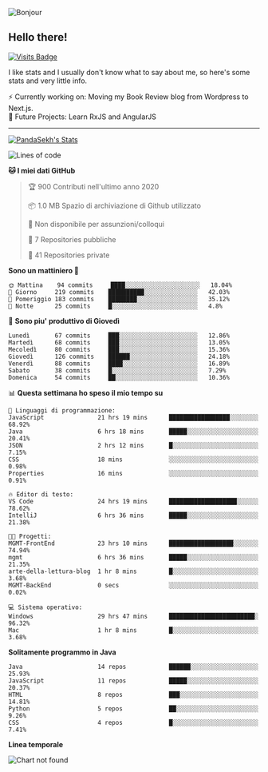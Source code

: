 ![Bonjour](https://i.redd.it/ayih4qogh2a51.png)

## Hello there!
[![Visits Badge](https://badges.pufler.dev/visits/PandaSekh/PandaSekh)](https://alessiofranceschi.me)

I like stats and I usually don't know what to say about me, so here's some stats and very little info.

⚡ Currently working on: Moving my Book Review blog from Wordpress to Next.js.  
🤔 Future Projects: Learn RxJS and AngularJS

---

[![PandaSekh's Stats](https://github-readme-stats.vercel.app/api?username=PandaSekh)](https://alessiofranceschi.me)

<!--START_SECTION:waka-->
![Lines of code](https://img.shields.io/badge/Dal%20mio%20primo%20Hello%20World%20ho%20scritto%20-3.9%20million%20Linee%20di%20codice-blue)

**🐱 I miei dati GitHub** 

> 🏆 900 Contributi nell'ultimo anno 2020
 > 
> 📦 1.0 MB Spazio di archiviazione di Github utilizzato 
 > 
> 🚫 Non disponibile per assunzioni/colloqui
 > 
> 📜 7 Repositories pubbliche 
 > 
> 🔑 41 Repositories private  
 > 
**Sono un mattiniero 🐤** 

```text
🌞 Mattina    94 commits     ████░░░░░░░░░░░░░░░░░░░░░   18.04% 
🌆 Giorno     219 commits    ██████████░░░░░░░░░░░░░░░   42.03% 
🌃 Pomeriggio 183 commits    ████████░░░░░░░░░░░░░░░░░   35.12% 
🌙 Notte      25 commits     █░░░░░░░░░░░░░░░░░░░░░░░░   4.8%

```
📅 **Sono piu' produttivo di Giovedì** 

```text
Lunedì       67 commits     ███░░░░░░░░░░░░░░░░░░░░░░   12.86% 
Martedì      68 commits     ███░░░░░░░░░░░░░░░░░░░░░░   13.05% 
Mecoledì     80 commits     ███░░░░░░░░░░░░░░░░░░░░░░   15.36% 
Giovedì      126 commits    ██████░░░░░░░░░░░░░░░░░░░   24.18% 
Venerdì      88 commits     ████░░░░░░░░░░░░░░░░░░░░░   16.89% 
Sabato       38 commits     █░░░░░░░░░░░░░░░░░░░░░░░░   7.29% 
Domenica     54 commits     ██░░░░░░░░░░░░░░░░░░░░░░░   10.36%

```


📊 **Questa settimana ho speso il mio tempo su** 

```text
💬 Linguaggi di programmazione: 
JavaScript               21 hrs 19 mins      █████████████████░░░░░░░░   68.92% 
Java                     6 hrs 18 mins       █████░░░░░░░░░░░░░░░░░░░░   20.41% 
JSON                     2 hrs 12 mins       █░░░░░░░░░░░░░░░░░░░░░░░░   7.15% 
CSS                      18 mins             ░░░░░░░░░░░░░░░░░░░░░░░░░   0.98% 
Properties               16 mins             ░░░░░░░░░░░░░░░░░░░░░░░░░   0.91%

🔥 Editor di testo: 
VS Code                  24 hrs 19 mins      ███████████████████░░░░░░   78.62% 
IntelliJ                 6 hrs 36 mins       █████░░░░░░░░░░░░░░░░░░░░   21.38%

🐱‍💻 Progetti: 
MGMT-FrontEnd            23 hrs 10 mins      ██████████████████░░░░░░░   74.94% 
mgmt                     6 hrs 36 mins       █████░░░░░░░░░░░░░░░░░░░░   21.35% 
arte-della-lettura-blog  1 hr 8 mins         █░░░░░░░░░░░░░░░░░░░░░░░░   3.68% 
MGMT-BackEnd             0 secs              ░░░░░░░░░░░░░░░░░░░░░░░░░   0.02%

💻 Sistema operativo: 
Windows                  29 hrs 47 mins      ████████████████████████░   96.32% 
Mac                      1 hr 8 mins         █░░░░░░░░░░░░░░░░░░░░░░░░   3.68%

```

**Solitamente programmo in Java** 

```text
Java                     14 repos            ██████░░░░░░░░░░░░░░░░░░░   25.93% 
JavaScript               11 repos            █████░░░░░░░░░░░░░░░░░░░░   20.37% 
HTML                     8 repos             ███░░░░░░░░░░░░░░░░░░░░░░   14.81% 
Python                   5 repos             ██░░░░░░░░░░░░░░░░░░░░░░░   9.26% 
CSS                      4 repos             █░░░░░░░░░░░░░░░░░░░░░░░░   7.41%

```


**Linea temporale**

![Chart not found](https://raw.githubusercontent.com/PandaSekh/PandaSekh/master/charts/bar_graph.png) 


<!--END_SECTION:waka-->
